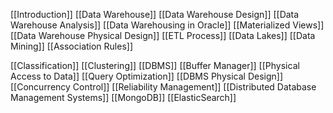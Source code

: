
[[Introduction]]
[[Data Warehouse]]
[[Data Warehouse Design]]
[[Data Warehouse Analysis]]
[[Data Warehousing in Oracle]]
[[Materialized Views]]
[[Data Warehouse Physical Design]]
 [[ETL Process]]
 [[Data Lakes]]
 [[Data Mining]]
 [[Association Rules]]
 
[[Classification]]
[[Clustering]]
[[DBMS]]
[[Buffer Manager]]
[[Physical Access to Data]]
[[Query Optimization]]
[[DBMS Physical Design]]
[[Concurrency Control]]
[[Reliability Management]]
[[Distributed Database Management Systems]]
[[MongoDB]]
[[ElasticSearch]]
